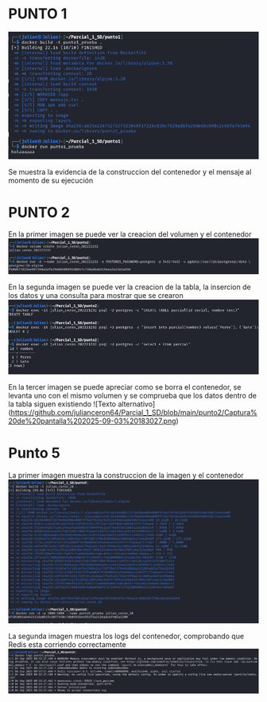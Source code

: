 

# PUNTO 1

![Texto alternativo](https://github.com/julianceron64/Parcial_1_SD/blob/main/punto1/Captura%20de%20pantalla%202025-09-03%20185955.png)

Se muestra la evidencia de la construccion del contenedor y el mensaje al momento de su ejecución

# PUNTO 2

En la primer imagen se puede ver la creacion del volumen y el contenedor 
![Texto alternativo](https://github.com/julianceron64/Parcial_1_SD/blob/main/punto2/Captura%20de%20pantalla%202025-09-03%20182831.png?raw=true)

En la segunda imagen se puede ver la creacion de la tabla, la insercion de los datos y una consulta para mostrar que se crearon
![Texto alternativo](https://github.com/julianceron64/Parcial_1_SD/blob/main/punto2/Captura%20de%20pantalla%202025-09-03%20182945.png?raw=true)

En la tercer imagen se puede apreciar como se borra el contenedor, se levanta uno con el mismo volumen y se comprueba que los datos dentro de la tabla siguen existiendo
![Texto alternativo] (https://github.com/julianceron64/Parcial_1_SD/blob/main/punto2/Captura%20de%20pantalla%202025-09-03%20183027.png)

# Punto 5
La primer imagen muestra la construccion de la imagen y el contenedor 
![Texto alternativo](https://github.com/julianceron64/Parcial_1_SD/blob/main/punto5/Captura%20de%20pantalla%202025-09-03%20193726.png?raw=true)

La segunda imagen muestra los logs del contenedor, comprobando que Redis esta corriendo correctamente
![Texto alternativo](https://github.com/julianceron64/Parcial_1_SD/blob/main/punto5/Captura%20de%20pantalla%202025-09-03%20193744.png?raw=true)

